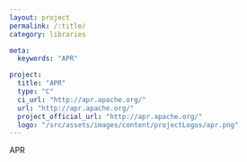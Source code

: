 ```yaml
---
layout: project
permalink: /:title/
category: libraries

meta:
  keywords: "APR"

project:
  title: "APR"
  type: "C"
  ci_url: "http://apr.apache.org/"
  url: "http://apr.apache.org/"
  project_official_url: "http://apr.apache.org/"
  logo: "/src/assets/images/content/projectLogos/apr.png"
---
```


<p>APR</p>
